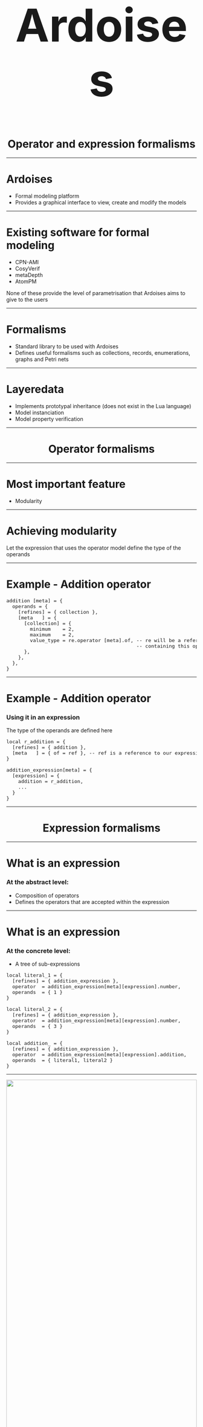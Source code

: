<!-- footer: Lars Gabriel Annell Rydenvald --->

<h1 style="text-align: center; font-size: 120px">Ardoises</h1>
<h1 style="text-align: center">Operator and expression formalisms</h1>

---

# Ardoises
* Formal modeling platform
* Provides a graphical interface to view, create and modify the models

---

# Existing software for formal modeling
* CPN-AMI
* CosyVerif
* metaDepth
* AtomPM

None of these provide the level of parametrisation that Ardoises aims to give to the users

---

# Formalisms

* Standard library to be used with Ardoises
* Defines useful formalisms such as collections, records, enumerations, graphs and Petri nets

---

# Layeredata

* Implements prototypal inheritance (does not exist in the Lua language)
* Model instanciation
* Model property verification

---

<h1 style="text-align: center">Operator formalisms</h1>

---

# Most important feature
* Modularity

--- 

# Achieving modularity

Let the expression that uses the operator model define the type of the operands

---

# Example - Addition operator

<pre style="font-size:13px">
addition [meta] = {
  operands = {
    [refines] = { collection },
    [meta   ] = {
      [collection] = {
        minimum    = 2,
        maximum    = 2,
        value_type = re.operator [meta].of, -- re will be a reference to the expression instance
                                            -- containing this operator
      },
    },
  },
}
</pre>

---

# Example - Addition operator
### Using it in an expression
The type of the operands are defined here
<pre style="font-size:13px">
local r_addition = {
  [refines] = { addition },
  [meta   ] = { of = ref }, -- ref is a reference to our expression containing the addition operator
}

addition_expression[meta] = {
  [expression] = {
    addition = r_addition,
    ...
  }
}
</pre>
---

<h1 style="text-align: center">Expression formalisms</h1>

---

# What is an expression
### At the abstract level:
* Composition of operators
* Defines the operators that are accepted within the expression

---

# What is an expression
### At the concrete level:
* A tree of sub-expressions

<pre style="font-size: 13px">
local literal_1 = {
  [refines] = { addition_expression },
  operator  = addition_expression[meta][expression].number,
  operands  = { 1 }
}

local literal_2 = {
  [refines] = { addition_expression },
  operator  = addition_expression[meta][expression].number,
  operands  = { 3 }
}

local addition_ = {
  [refines] = { addition_expression },
  operator  = addition_expression[meta][expression].addition,
  operands  = { literal1, literal2 }
}
</pre>

---

<img src="expression-tree.png" style="width: 100%">

----

# Unfortunately
In practice, this approach does not work.

---

# Problem

Defining the type of an operand as an expression -> infinite loop. Layeredata should be able to handle this case, but it isn't.

--- 

# Solution

N/A

---

<h1 style="text-align: center;">Grammar generation and parsing</h1>

---

# Problem to solve
Operators and expressions not known beforehand

---

# Some existing lexical analyser generators
* ANTLR
* Flex/Bison
* PEGjs
* LPeg
* LulPeg

---

# Choice: LPeg
* Allows grammar composition
* Can parse context-free grammars
* Convenient LUA integration

---

# Why not LulPeg?
Too slow: parsing <code style="font-size: 25px">(((((sum(30-20))))))</code> takes over 3 minutes for LulPeg, around 2 seconds for LPeg

---


# Generating a grammar from operators

1) Sort by operator priority (descending)
2) Use predetermined patterns for each operator
3) Add the pattern to the grammar

---

# Example

<table>
	<tr style="width: 100%;">
    	<th style="width: 2%;">Operator</th>
        <th style="width: 2%;">Priority</th>
        <th style="width: 2%;">Type</th>
        <th style="width: 2%;">Representation</th>
	</tr>
    <tr>
    	<td style="text-align: center;">Addition</td>
        <td style="text-align: center;">11</td>
        <td style="text-align: center;">binary</td>
        <td style="text-align: center;">'+'</td>
	</tr>
    <tr>
    	<td style="text-align: center;">Substraction</td>
        <td style="text-align: center;">11</td>
        <td style="text-align: center;">binary</td>
        <td style="text-align: center;">'-'</td>
	</tr>
    <tr>
    	<td style="text-align: center;">Multiplication</td>
        <td style="text-align: center;">12</td>
        <td style="text-align: center;">binary</td>
        <td style="text-align: center;">'*'</td>
	</tr>
    <tr>
    	<td style="text-align: center;">Number</td>
        <td style="text-align: center;">15</td>
        <td style="text-align: center;">literal</td>
        <td style="text-align: center;">[0-9]+</td>
	</tr>
</table>

---

# Example
First we create the literal / terminal rule
<pre style="font-size: 20px;">
&lt;Number&gt; ::= [0-9]+
</pre>
And add it to the grammar
<pre style="font-size: 20px;">
&lt;P15&gt; ::= &lt;Number&gt;
</pre>

---

# Example
Then the multiplication rule
<pre style="font-size: 20px;">
&lt;Multiplication&gt; ::= &lt;P15&gt; '*' (&lt;P12&gt; | &lt;P15&gt;)
</pre>
And add it to the grammar
<pre style="font-size: 20px;">
&lt;P12&gt; ::= &lt;Multiplication&gt; | &lt;P15&gt;
&lt;P15&gt; ::= &lt;Number&gt;
</pre>

---

# Example
Then repeat for the addition and substraction operators
<pre style="font-size: 20px;">
&lt;Addition&gt;     ::= &lt;P12&gt; '+' (&lt;P11&gt; | &lt;P12&gt;)
&lt;Substraction&gt; ::= &lt;P12&gt; '-' (&lt;P11&gt; | &lt;P12&gt;)
</pre>
And our grammar finally looks like this
<pre style="font-size: 20px;">
&lt;S&gt;   ::= &lt;P11&gt;
&lt;P11&gt; ::= &lt;Addition&gt; | &lt;Substraction&gt; | &lt;P12&gt;
&lt;P12&gt; ::= &lt;Multiplication&gt; | &lt;P15&gt;
&lt;P15&gt; ::= &lt;Number&gt;
</pre>

---

# Some considerations
1. Literals and n-ary operators should have the highest priority of the different operators.
2. If our expression allows variables, they must be added last.
3. Patterns have been created for the most common operator types; if other types are needed, the pattern must be defined for the parser to handle it.

---

# Problem with PEG parsers

## They don't accept left recursion

---

# Why is this a problem?

No left recursion -> no "native" solution for left-associative binary operators

---

# Why is this a problem

An expression such as <pre style="font-size: 13px">1 + 2 + 3</pre> will always be parsed into
<pre style="font-size:13px">{ 1 + { 2 + 3 } }</pre>
by LPeg

---

# Solution

Assuming our <code>'+'</code> operator is left-associative, once LPeg has produced the  table

<pre style="font-size: 13px">{ 1 + { 2 + 3 } }</pre>

we can simply operate on it in a recursive fashion to obtain what we want, i.e.

<pre style="font-size: 13px">{ { 1 + 2 } + 3 }</pre>